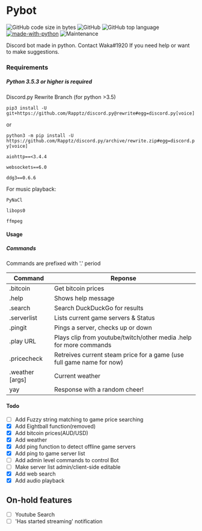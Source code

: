 # Pybot

![GitHub code size in bytes](https://img.shields.io/github/languages/code-size/Spcktr/PyBot.svg)
![GitHub](https://img.shields.io/github/license/spcktr/pybot.svg)
![GitHub top language](https://img.shields.io/github/languages/top/spcktr/pybot.svg)
[![made-with-python](https://img.shields.io/badge/Made%20with-Python-1f425f.svg)](https://www.python.org/)
![Maintenance](https://img.shields.io/maintenance/yes/2019.svg)

Discord bot made in python. Contact Waka#1920 If you need help or want to make suggestions.


### Requirements

##### **Python 3.5.3 or higher is required**


Discord.py Rewrite Branch (for python >3.5)

```pip3 install -U git+https://github.com/Rapptz/discord.py@rewrite#egg=discord.py[voice]```

or

```python3 -m pip install -U https://github.com/Rapptz/discord.py/archive/rewrite.zip#egg=discord.py[voice]```

```aiohttp==<3.4.4```

```websockets==6.0```

```ddg3==0.6.6```

For music playback:

```PyNaCl```

```libops0```

```ffmpeg```

#### Usage


##### Commands

Commands are prefixed with '.' period

| Command | Reponse  |
| -------- | -------- |
| .bitcoin     | Get bitcoin prices |
| .help  |  Shows help message |
| .search | Search DuckDuckGo for results |
| .serverlist | Lists current game servers & Status  |
| .pingit | Pings a server, checks up or down |
| .play URL | Plays clip from youtube/twitch/other media .help for more commands |
| .pricecheck | Retreives current steam price for a game (use full game name for now) |
| .weather <args> [args] | Current weather |
|  yay | Response with a random cheer!    |


#### Todo

- [ ] Add Fuzzy string matching to game price searching
- [x] Add Eightball function(removed)
- [x] Add bitcoin prices(AUD/USD)
- [x] Add weather
- [x] Add ping function to detect offline game servers
- [x] Add ping to game server list
- [ ] Add admin level commands to control Bot
- [ ] Make server list admin/client-side editable
- [x] Add web search
- [x] Add audio playback

## On-hold features

- [ ] Youtube Search
- [ ] 'Has started streaming' notification
